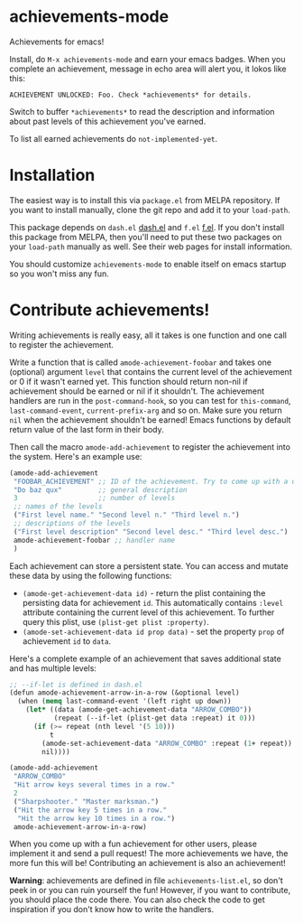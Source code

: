 # achievements-mode

Achievements for emacs!

Install, do `M-x achievements-mode` and earn your emacs badges. When you complete an achievement, message in echo area will alert you, it lokos like this:

    ACHIEVEMENT UNLOCKED: Foo. Check *achievements* for details.

Switch to buffer `*achievements*` to read the description and information about past levels of this achievement you've earned.

To list all earned achievements do `not-implemented-yet`.

# Installation

The easiest way is to install this via `package.el` from MELPA repository. If you want to install manually, clone the git repo and add it to your `load-path`.

This package depends on `dash.el` [dash.el](https://github.com/magnars/dash.el) and `f.el` [f.el](https://github.com/rejeep/f.el). If you don't install this package from MELPA, then you'll need to put these two packages on your `load-path` manually as well. See their web pages for install information.

You should customize `achievements-mode` to enable itself on emacs startup so you won't miss any fun.

# Contribute achievements!

Writing achievements is really easy, all it takes is one function and one call to register the achievement.

Write a function that is called `amode-achievement-foobar` and takes one (optional) argument `level` that contains the current level of the achievement or 0 if it wasn't earned yet. This function should return non-nil if achievement should be earned or nil if it shouldn't. The achievement handlers are run in the `post-command-hook`, so you can test for `this-command`, `last-command-event`, `current-prefix-arg` and so on. Make sure you return `nil` when the achievement shouldn't be earned! Emacs functions by default return value of the last form in their body.

Then call the macro `amode-add-achievement` to register the achievement into the system. Here's an example use:

```scheme
(amode-add-achievement
 "FOOBAR_ACHIEVEMENT" ;; ID of the achievement. Try to come up with a unique descriptive string
 "Do baz qux"         ;; general description
 3                    ;; number of levels
 ;; names of the levels
 ("First level name." "Second level n." "Third level n.")
 ;; descriptions of the levels
 ("First level description" "Second level desc." "Third level desc.")
 amode-achievement-foobar ;; handler name
 )
```

Each achievement can store a persistent state. You can access and mutate these data by  using the following functions:

* `(amode-get-achievement-data id)` - return the plist containing the persisting data for achievement `id`. This automatically contains `:level` attribute containing the current level of this achievement. To further query this plist, use `(plist-get plist :property)`.
* `(amode-set-achievement-data id prop data)` - set the property `prop` of achievement `id` to `data`.

Here's a complete example of an achievement that saves additional state and has multiple levels:

```scheme
;; --if-let is defined in dash.el
(defun amode-achievement-arrow-in-a-row (&optional level)
  (when (memq last-command-event '(left right up down))
    (let* ((data (amode-get-achievement-data "ARROW_COMBO"))
           (repeat (--if-let (plist-get data :repeat) it 0)))
      (if (>= repeat (nth level '(5 10)))
          t
        (amode-set-achievement-data "ARROW_COMBO" :repeat (1+ repeat))
        nil))))

(amode-add-achievement
 "ARROW_COMBO"
 "Hit arrow keys several times in a row."
 2
 ("Sharpshooter." "Master marksman.")
 ("Hit the arrow key 5 times in a row."
  "Hit the arrow key 10 times in a row.")
 amode-achievement-arrow-in-a-row)
```

When you come up with a fun achievement for other users, please implement it and send a pull request! The more achievements we have, the more fun this will be! Contributing an achievement is also an achievement!

**Warning**: achievements are defined in file `achievements-list.el`, so don't peek in or you can ruin yourself the fun! However, if you want to contribute, you should place the code there. You can also check the code to get inspiration if you don't know how to write the handlers.
